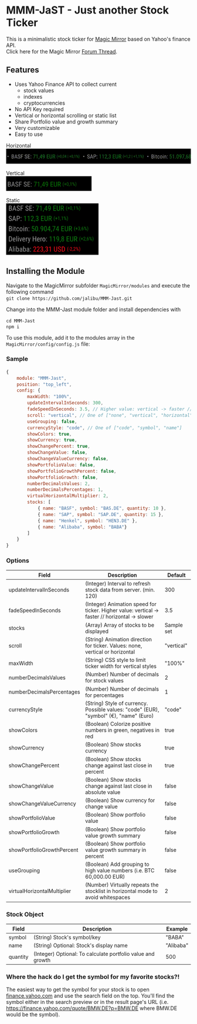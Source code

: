 # MMM-JaST - **J**ust **a**nother **S**tock **T**icker
This is a minimalistic stock ticker for [Magic Mirror](https://magicmirror.builders/) based on Yahoo's finance API.  
Click here for the Magic Mirror [Forum Thread](https://forum.magicmirror.builders/topic/12507/mmm-jast-just-another-stock-ticker).

## Features
* Uses Yahoo Finance API to collect current  
    * stock values
    * indexes
    * cryptocurrencies
* No API Key required
* Vertical or horizontal scrolling or static list
* Share Portfolio value and growth summary
* Very customizable
* Easy to use

Horizontal  
<img src="docs/horizontal.gif">  

Vertical  
<img src="docs/vertical.gif" height="40px">  

Static  
<img src="docs/static.png" height="140px">

## Installing the Module
Navigate to the MagicMirror subfolder `MagicMirror/modules` and execute the following command  
`git clone https://github.com/jalibu/MMM-Jast.git`

Change into the MMM-Jast module folder and install dependencies with  
```
cd MMM-Jast
npm i
```

To use this module, add it to the modules array in the `MagicMirror/config/config.js` file:

### Sample
```javascript
{
	module: "MMM-Jast",
	position: "top_left",
	config: {
		maxWidth: "100%",
		updateIntervalInSeconds: 300,
		fadeSpeedInSeconds: 3.5, // Higher value: vertical -> faster // horizontal -> slower
		scroll: "vertical", // One of ["none", "vertical", "horizontal"]
		useGrouping: false,
		currencyStyle: "code", // One of ["code", "symbol", "name"]
		showColors: true,
		showCurrency: true,
		showChangePercent: true,
		showChangeValue: false,
		showChangeValueCurrency: false,
		showPortfolioValue: false,
		showPortfolioGrowthPercent: false,
		showPortfolioGrowth: false,
		numberDecimalsValues: 2,
		numberDecimalsPercentages: 1,
		virtualHorizontalMultiplier: 2,
		stocks: [
			{ name: "BASF", symbol: "BAS.DE", quantity: 10 },
			{ name: "SAP", symbol: "SAP.DE", quantity: 15 },
			{ name: "Henkel", symbol: "HEN3.DE" },
			{ name: "Alibaba", symbol: "BABA"}
		]
	}
}
```
### Options
| Field    						| Description 																		| Default 		|
| -------- 						| -------- 																			| -------- 		|
| updateIntervalInSeconds 	  	| (Integer) Interval to refresh stock data from server.	(min. 120)					| 300   		|
| fadeSpeedInSeconds			| (Integer) Animation speed for ticker.	Higher value: vertical -> faster // horizontal -> slower	| 3.5		|
| stocks						| (Array<Stock>) Array of stocks to be displayed									| Sample set	|
| scroll						| (String) Animation direction for ticker. Values: none, vertical or horizontal		| "vertical"  	|
| maxWidth						| (String) CSS style to limit ticker width for vertical styles						| "100%"   		|
| numberDecimalsValues			| (Number) Number of decimals for stock values  									| 2   	     	|
| numberDecimalsPercentages		| (Number) Number of decimals for percentages										| 1	    		|
| currencyStyle					| (String) Style of currency. Possible values: "code" (EUR), "symbol" (€), "name" (Euro)			| "code"	|
| showColors					| (Boolean) Colorize positive numbers in green, negatives in red					| true   		|
| showCurrency					| (Boolean) Show stocks currency													| true   		|
| showChangePercent				| (Boolean) Show stocks change against last close in percent						| true   		|
| showChangeValue				| (Boolean) Show stocks change against last close in absolute value					| false   		|
| showChangeValueCurrency		| (Boolean) Show currency for change value											| false   		|
| showPortfolioValue			| (Boolean) Show portfolio value													| false   		|
| showPortfolioGrowth			| (Boolean) Show portfolio value growth summary										| false   		|
| showPortfolioGrowthPercent	| (Boolean) Show portfolio value growth summary in percent							| false   		|
| useGrouping					| (Boolean) Add grouping to high value numbers (i.e. BTC 60,000.00 EUR)				| false   		|
| virtualHorizontalMultiplier	| (Number) Virtually repeats the stocklist in horizontal mode to avoid whitespaces	| 2   			|

### Stock Object
| Field    			| Description 														| Example 	|
| -------- 			| -------- 															| -------- 	|
| symbol   			| (String) Stock's symbol/key   									| "BABA"   	|
| name   			| (String) Optional: Stock's display name   						| "Alibaba"	|
| quantity   		| (Integer) Optional: To calculate portfolio value and growth   	| 500   	|

### Where the hack do I get the symbol for my favorite stocks?!
The easiest way to get the symbol for your stock is to open [finance.yahoo.com](https://finance.yahoo.com) and use the search field on the top. You'll find the symbol either in the search preview or in the result page's URL (i.e. https://finance.yahoo.com/quote/BMW.DE?p=BMW.DE where BMW.DE would be the symbol).
